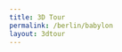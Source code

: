 ```yaml
---
title: 3D Tour
permalink: /berlin/babylon
layout: 3dtour
---
```



<script src="/f/bjs/jquery.js"></script>
<script src="/f/bjs/jquery.qrcode.min.js"></script>
<script src="/f/bjs/ammo.js"></script>
<script src="/f/bjs/recast.js"></script>
<script src="/f/bjs/cannon.js"></script>
<script src="/f/bjs/Oimo.js"></script>
<script src="/f/bjs/earcut.min.js"></script>
<script src="/f/bjs/babylon.js"></script>
<script src="/f/bjs/babylonjs.materials.min.js"></script>
<script src="/f/bjs/babylonjs.proceduralTextures.min.js"></script>
<script src="/f/bjs/babylonjs.postProcess.min.js"></script>
<script src="/f/bjs/babylonjs.loaders.min.js"></script>
<script src="/f/bjs/babylonjs.serializers.min.js"></script>
<script src="/f/bjs/babylon.gui.min.js"></script>
<script src="/f/bjs/babylon.inspector.bundle.js"></script>
<script src="/f/bjs/babylon.nodeEditor.js"></script>
<script src="/f/bjs/babylon.guiEditor.js"></script>
<script src="/f/babylonhelpers.js"></script>
<script src="/f/models.js"></script>
<script src="/f/modelcache.js"></script>

<script>
  BABYLON.Effect.RegisterShader("fade", "precision highp float;" +
                                "varying vec2 vUV;" +
                                "uniform sampler2D textureSampler; " +
                                "uniform float fadeLevel; " +
                                "void main(void){" +
                                "vec4 baseColor = texture2D(textureSampler, vUV) * fadeLevel;" +
                                "baseColor.a = 1.0;" +
                                "gl_FragColor = baseColor;" + "}");

  BABYLON.DefaultLoadingScreen.prototype.displayLoadingUI = function () {
    document.getElementById("loadingScreen").innerHTML = "loading... " + this.loadingUIText;
    if ( typeof(this._onceonly) == "undefined" ) {
      window.addEventListener("resize", this._resizeLoadingUI);
      this._onceonly = "defined"
    }
  };

  BABYLON.DefaultLoadingScreen.prototype.hideLoadingUI = function(){
    document.getElementById("loadingScreen").style.display = "none";
    // if the loader screen is complete and we're in the middle of a fadeOut
    // then trigger the fadeIn again.
    if (ppFadeLevel < 0) stop_transition = false;
  }


  var canvas = document.getElementById("3dcanvas");
  var alltextures = []
  var engine = null;
  var scene = null;
  var multimat = null
  var sceneToRender = null;
  var skyboxMesh = null;
  var currModel = UPModels.init();
  var baseMaterialSizes = [64, 256, 512, 1024]
  var textBlock = null;
  var cameraPath = []

  var createDefaultEngine = function() {
    return new BABYLON.Engine(canvas, true, {
      preserveDrawingBuffer: true,
      stencil: true,
      disableWebGL2Support: false});
  };

  var delayCreateScene = function () {
    var scene = new BABYLON.Scene(engine);
    document.getElementById("loadingScreen").style.display = "none";
    BABYLON.SceneLoader.ShowLoadingScreen = false;

    var r = createSkyBox(scene)
    skyboxMesh = r[0]
    multimat = r[1]

    loadSkyBoxMaterial(currModel.mlid,baseMaterialSizes[0],alltextures,multimat,scene)

    addKeyboardObserver(scene, skyboxMesh);

    var advancedTexture = BABYLON.GUI.AdvancedDynamicTexture.CreateFullscreenUI("UI");

    var button = BABYLON.GUI.Button.CreateSimpleButton("but", "<<<");
    button.width = "100px";
    button.height = "30px";
    button.color = "white";
    button.left = "-45%";
    button.top = "45%";
    button.background = "#22222255";
    button.cornerRadius = 20;
    button.onPointerClickObservable.add(function(b){
      prepareFadeOut(function() {
        // destruction
        clearScene(scene, skyboxMesh, alltextures)

        // restruction
        currModel      = UPModels.previous(currModel)
        var r          = createSkyBox(scene)
        skyboxMesh     = r[0]
        multimat       = r[1]
        startTimeStamp = Date.now();
        textBlock.text = currModel.text;

        loadSkyBoxMaterial(currModel.mlid, baseMaterialSizes[0],
                           alltextures, multimat,scene)
        addKeyboardObserver(scene, skyboxMesh);
        loadModel(currModel, scene, skyboxMesh, multimat, baseMaterialSizes)
      })
    })
    advancedTexture.addControl(button);

    var button = BABYLON.GUI.Button.CreateSimpleButton("but", ">>>");
    button.width = "100px";
    button.height = "30px";
    button.color = "white";
    button.left = "45%";
    button.top = "45%";
    button.background = "#22222255";
    button.cornerRadius = 20;
    button.onPointerClickObservable.add(function(b){
      prepareFadeOut(function() {
	      // destruction
        clearScene(scene, skyboxMesh, alltextures)

        // restruction
        currModel      = UPModels.next(currModel)
        var r          = createSkyBox(scene)
        skyboxMesh     = r[0]
        multimat       = r[1]
        startTimeStamp = Date.now();
        textBlock.text = currModel.text;

        loadSkyBoxMaterial(currModel.mlid, baseMaterialSizes[0],
                           alltextures, multimat, scene)
        addKeyboardObserver(scene, skyboxMesh);
        loadModel(currModel, scene, skyboxMesh, multimat, baseMaterialSizes)
      })
    })
    advancedTexture.addControl(button);

    textBlock = new BABYLON.GUI.TextBlock()
    textBlock.text = currModel.text;
    textBlock.isVisible = false;
    textBlock.width = "300px";
    textBlock.height = "300px";
    textBlock.color = "white";
    textBlock.left = "45%";
    textBlock.top = "-40%";
    textBlock.background = "red";
    textBlock.cornerRadius = 20;
    textBlock.fontSize = "10px"
    advancedTexture.addControl(textBlock);

    var button = BABYLON.GUI.Button.CreateSimpleButton("but", "&#128712;");
    button.width = "100px";
    button.height = "30px";
    button.color = "white";
    button.left = "0%";
    button.top = "45%";
    button.background = "#22222255";
    button.cornerRadius = 20;
    button.fontSize = "10px"
    button.onPointerClickObservable.add(function(b){
      textBlock.isVisible = !textBlock.isVisible;
    })
    advancedTexture.addControl(button);

    var button = BABYLON.GUI.Button.CreateSimpleButton("but", "play");
    button.width = "100px";
    button.height = "30px";
    button.color = "white";
    button.left = "45%";
    button.top = "0%";
    button.background = "#22222255";
    button.cornerRadius = 20;
    button.onPointerClickObservable.add(function(b){
      console.log( "play button pressed" )
      try {
        var camera = scene.activeCamera;
        var frameRate = 20;
        var pathDump = [];

        var anims = [
          new BABYLON.Animation(
            "movein",
            "position",
            frameRate,
            BABYLON.Animation.ANIMATIONTYPE_VECTOR3,
            BABYLON.Animation.ANIMATIONLOOPMODE_CONSTANT
          ),
          new BABYLON.Animation(
            "alpha",
            "alpha",
            frameRate,
            BABYLON.Animation.ANIMATIONTYPE_FLOAT,
            BABYLON.Animation.ANIMATIONLOOPMODE_CONSTANT
          ),
          new BABYLON.Animation(
            "beta",
            "beta",
            frameRate,
            BABYLON.Animation.ANIMATIONTYPE_FLOAT,
            BABYLON.Animation.ANIMATIONLOOPMODE_CONSTANT
          ),
          new BABYLON.Animation(
            "radius",
            "radius",
            frameRate,
            BABYLON.Animation.ANIMATIONTYPE_FLOAT,
            BABYLON.Animation.ANIMATIONLOOPMODE_CONSTANT
          ),
        ]

        var attrs = [ [], [], [], [] ];

        var startFrame = cameraPath[0].frame;
        var lastFrame = 0;

        for ( var idx = 0; idx < cameraPath.length; idx++ ) {
          var dp = cameraPath[idx]
          var frame = (dp.frame - startFrame)
          attrs[0].push({ frame: frame, value: dp.position })
          attrs[1].push({ frame: frame, value: dp.rotation.alpha })
          attrs[2].push({ frame: frame, value: dp.rotation.beta })
          attrs[3].push({ frame: frame, value: dp.rotation.radius })
          pathDump.push( "{ frame: " + frame + ", alpha: " + dp.rotation.alpha +
                         ", beta: " + dp.rotation.beta + ", radius: " +
                         dp.rotation.radius + ", position: " + dp.position +"}")
          lastFrame = frame;
        }

        for ( var idx = 0; idx < 4; idx++ ) { anims[idx].setKeys( attrs[idx] ) }

        console.log( pathDump.join("\n") )
        scene.beginDirectAnimation(camera, anims, 0, lastFrame, false);
      } catch(e) {
        console.log(e)
      }
    })
    advancedTexture.addControl(button);


    var button = BABYLON.GUI.Button.CreateSimpleButton("but", "keyF");
    button.width = "100px";
    button.height = "30px";
    button.color = "white";
    button.left = "45%";
    button.top = "10%";
    button.background = "#22222255";
    button.cornerRadius = 20;
    button.onPointerClickObservable.add(function(b){
      var camera = scene.activeCamera;

      cameraPath.push({
        frame: frameCounter,
        rotation: {
          alpha: camera.alpha,
          beta: camera.beta,
          radius: camera.radius
        },
        position: camera.position.clone()
      })
    })
    advancedTexture.addControl(button);


    var button = BABYLON.GUI.Button.CreateSimpleButton("but", "clear");
    button.width = "100px";
    button.height = "30px";
    button.color = "white";
    button.left = "45%";
    button.top = "20%";
    button.background = "#22222255";
    button.cornerRadius = 20;
    button.fontSize = "10px"
    button.onPointerClickObservable.add(function(b){
      cameraPath.length = 0;
      scene.stopAllAnimations()
    })
    advancedTexture.addControl(button);

    var button = BABYLON.GUI.Button.CreateSimpleButton("but", "info");
    button.width = "100px";
    button.height = "30px";
    button.color = "white";
    button.left = "45%";
    button.top = "30%";
    button.background = "#22222255";
    button.cornerRadius = 20;
    button.fontSize = "10px"
    button.onPointerClickObservable.add(function(b){

      var camera = scene.activeCamera;

      console.log({
        frame: frameCounter,
        rotation: {
          alpha: camera.alpha,
          beta: camera.beta,
          radius: camera.radius
        },
        position: camera.position.clone()
      })
    })
    advancedTexture.addControl(button);



    // Finally load the model.
    loadModel(currModel, scene, skyboxMesh, multimat, baseMaterialSizes)

    return scene;
  };

  window.initFunction = async function() {
    var asyncEngineCreation = async function() {
      try {
        return createDefaultEngine();
      } catch(e) {
        console.log("the available createEngine function failed. Creating the default engine instead");
        return createDefaultEngine();
      }
    }

    window.engine = await asyncEngineCreation();

    if (!engine) throw 'engine should not be null.';

    window.scene = delayCreateScene();
  };

  initFunction().then(() => {
    sceneToRender = scene
    engine.runRenderLoop(function () {
      if (sceneToRender && sceneToRender.activeCamera) {
        sceneToRender.render();
      }
    });
  });

  window.addEventListener("resize", function () {
    engine.resize();
  });
</script>

